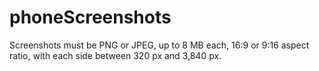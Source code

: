 # phoneScreenshots

Screenshots must be PNG or JPEG, up to 8 MB each, 16:9 or 9:16 aspect ratio,
with each side between 320 px and 3,840 px.
